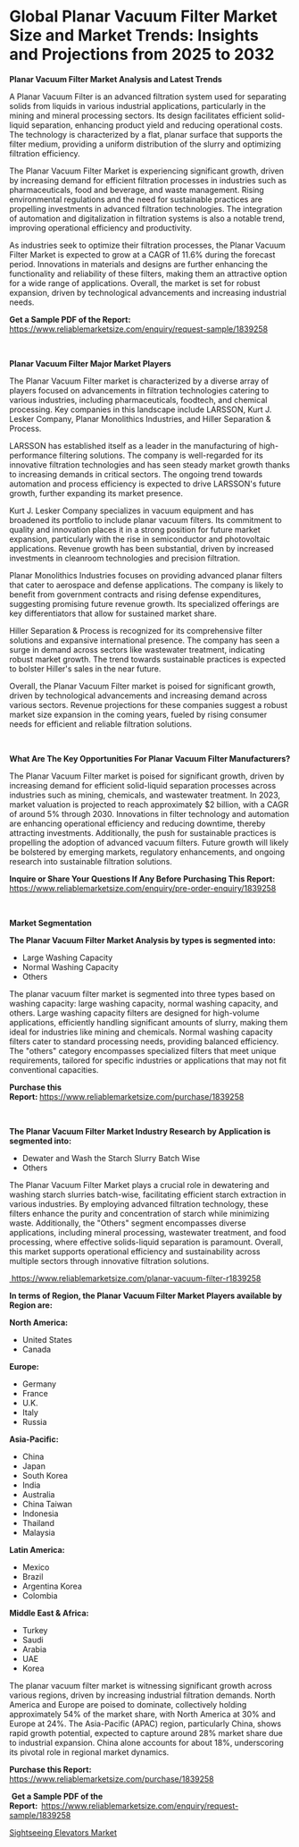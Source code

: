 <p><h1>Global Planar Vacuum Filter Market Size and Market Trends: Insights and Projections from 2025 to 2032</h1></p><p><strong>Planar Vacuum Filter Market Analysis and Latest Trends</strong></p>
<p><p>A Planar Vacuum Filter is an advanced filtration system used for separating solids from liquids in various industrial applications, particularly in the mining and mineral processing sectors. Its design facilitates efficient solid-liquid separation, enhancing product yield and reducing operational costs. The technology is characterized by a flat, planar surface that supports the filter medium, providing a uniform distribution of the slurry and optimizing filtration efficiency.</p><p>The Planar Vacuum Filter Market is experiencing significant growth, driven by increasing demand for efficient filtration processes in industries such as pharmaceuticals, food and beverage, and waste management. Rising environmental regulations and the need for sustainable practices are propelling investments in advanced filtration technologies. The integration of automation and digitalization in filtration systems is also a notable trend, improving operational efficiency and productivity.</p><p>As industries seek to optimize their filtration processes, the Planar Vacuum Filter Market is expected to grow at a CAGR of 11.6% during the forecast period. Innovations in materials and designs are further enhancing the functionality and reliability of these filters, making them an attractive option for a wide range of applications. Overall, the market is set for robust expansion, driven by technological advancements and increasing industrial needs.</p></p>
<p><strong>Get a Sample PDF of the Report:&nbsp;</strong> <a href="https://www.reliablemarketsize.com/enquiry/request-sample/1839258?utm_campaign=3201&utm_medium=2&utm_source=Github&utm_content=ia&utm_term=12042025&utm_id=planar-vacuum-filter">https://www.reliablemarketsize.com/enquiry/request-sample/1839258</a></p>
<p>&nbsp;</p>
<p><strong>Planar Vacuum Filter Major Market Players</strong></p>
<p><p>The Planar Vacuum Filter market is characterized by a diverse array of players focused on advancements in filtration technologies catering to various industries, including pharmaceuticals, foodtech, and chemical processing. Key companies in this landscape include LARSSON, Kurt J. Lesker Company, Planar Monolithics Industries, and Hiller Separation & Process.</p><p>LARSSON has established itself as a leader in the manufacturing of high-performance filtering solutions. The company is well-regarded for its innovative filtration technologies and has seen steady market growth thanks to increasing demands in critical sectors. The ongoing trend towards automation and process efficiency is expected to drive LARSSON's future growth, further expanding its market presence.</p><p>Kurt J. Lesker Company specializes in vacuum equipment and has broadened its portfolio to include planar vacuum filters. Its commitment to quality and innovation places it in a strong position for future market expansion, particularly with the rise in semiconductor and photovoltaic applications. Revenue growth has been substantial, driven by increased investments in cleanroom technologies and precision filtration.</p><p>Planar Monolithics Industries focuses on providing advanced planar filters that cater to aerospace and defense applications. The company is likely to benefit from government contracts and rising defense expenditures, suggesting promising future revenue growth. Its specialized offerings are key differentiators that allow for sustained market share.</p><p>Hiller Separation & Process is recognized for its comprehensive filter solutions and expansive international presence. The company has seen a surge in demand across sectors like wastewater treatment, indicating robust market growth. The trend towards sustainable practices is expected to bolster Hiller's sales in the near future.</p><p>Overall, the Planar Vacuum Filter market is poised for significant growth, driven by technological advancements and increasing demand across various sectors. Revenue projections for these companies suggest a robust market size expansion in the coming years, fueled by rising consumer needs for efficient and reliable filtration solutions.</p></p>
<p>&nbsp;</p>
<p><strong>What Are The Key Opportunities For Planar Vacuum Filter Manufacturers?</strong></p>
<p><p>The Planar Vacuum Filter market is poised for significant growth, driven by increasing demand for efficient solid-liquid separation processes across industries such as mining, chemicals, and wastewater treatment. In 2023, market valuation is projected to reach approximately $2 billion, with a CAGR of around 5% through 2030. Innovations in filter technology and automation are enhancing operational efficiency and reducing downtime, thereby attracting investments. Additionally, the push for sustainable practices is propelling the adoption of advanced vacuum filters. Future growth will likely be bolstered by emerging markets, regulatory enhancements, and ongoing research into sustainable filtration solutions.</p></p>
<p><strong>Inquire or Share Your Questions If Any Before Purchasing This Report:</strong> <a href="https://www.reliablemarketsize.com/enquiry/pre-order-enquiry/1839258?utm_campaign=3201&utm_medium=2&utm_source=Github&utm_content=ia&utm_term=12042025&utm_id=planar-vacuum-filter">https://www.reliablemarketsize.com/enquiry/pre-order-enquiry/1839258</a></p>
<p>&nbsp;</p>
<p><strong>Market Segmentation</strong></p>
<p><strong>The Planar Vacuum Filter Market Analysis by types is segmented into:</strong></p>
<p><ul><li>Large Washing Capacity</li><li>Normal Washing Capacity</li><li>Others</li></ul></p>
<p><p>The planar vacuum filter market is segmented into three types based on washing capacity: large washing capacity, normal washing capacity, and others. Large washing capacity filters are designed for high-volume applications, efficiently handling significant amounts of slurry, making them ideal for industries like mining and chemicals. Normal washing capacity filters cater to standard processing needs, providing balanced efficiency. The "others" category encompasses specialized filters that meet unique requirements, tailored for specific industries or applications that may not fit conventional capacities.</p></p>
<p><strong>Purchase this Report:&nbsp;</strong><a href="https://www.reliablemarketsize.com/purchase/1839258?utm_campaign=3201&utm_medium=2&utm_source=Github&utm_content=ia&utm_term=12042025&utm_id=planar-vacuum-filter">https://www.reliablemarketsize.com/purchase/1839258</a></p>
<p>&nbsp;</p>
<p><strong>The Planar Vacuum Filter Market Industry Research by Application is segmented into:</strong></p>
<p><ul><li>Dewater and Wash the Starch Slurry Batch Wise</li><li>Others</li></ul></p>
<p><p>The Planar Vacuum Filter Market plays a crucial role in dewatering and washing starch slurries batch-wise, facilitating efficient starch extraction in various industries. By employing advanced filtration technology, these filters enhance the purity and concentration of starch while minimizing waste. Additionally, the "Others" segment encompasses diverse applications, including mineral processing, wastewater treatment, and food processing, where effective solids-liquid separation is paramount. Overall, this market supports operational efficiency and sustainability across multiple sectors through innovative filtration solutions.</p></p>
<p><a href="https://www.reliablemarketsize.com/planar-vacuum-filter-r1839258?utm_campaign=3201&utm_medium=2&utm_source=Github&utm_content=ia&utm_term=12042025&utm_id=planar-vacuum-filter">&nbsp;https://www.reliablemarketsize.com/planar-vacuum-filter-r1839258</a></p>
<p><strong>In terms of Region, the Planar Vacuum Filter Market Players available by Region are:</strong></p>
<p>
    <p> <strong> North America: </strong>
        <ul>
            <li>United States</li>
            <li>Canada</li>
        </ul>
        </p> 
    <p> <strong> Europe: </strong>
        <ul>
            <li>Germany</li>
            <li>France</li>
            <li>U.K.</li>
            <li>Italy</li>
            <li>Russia</li>
        </ul>
        </p> 
    <p> <strong> Asia-Pacific: </strong>
        <ul>
            <li>China</li>
            <li>Japan</li>
            <li>South Korea</li>
            <li>India</li>
            <li>Australia</li>
            <li>China Taiwan</li>
            <li>Indonesia</li>
            <li>Thailand</li>
            <li>Malaysia</li>
        </ul>
        </p> 
    <p> <strong> Latin America: </strong>
        <ul>
            <li>Mexico</li>
            <li>Brazil</li>
            <li>Argentina Korea</li>
            <li>Colombia</li>
        </ul>
        </p> 
    <p> <strong> Middle East & Africa: </strong>
        <ul>
            <li>Turkey</li>
            <li>Saudi</li>
            <li>Arabia</li>
            <li>UAE</li>
            <li>Korea</li>
        </ul>
    </p>
    </p>
<p><p>The planar vacuum filter market is witnessing significant growth across various regions, driven by increasing industrial filtration demands. North America and Europe are poised to dominate, collectively holding approximately 54% of the market share, with North America at 30% and Europe at 24%. The Asia-Pacific (APAC) region, particularly China, shows rapid growth potential, expected to capture around 28% market share due to industrial expansion. China alone accounts for about 18%, underscoring its pivotal role in regional market dynamics.</p></p>
<p><strong>Purchase this Report: </strong><a href="https://www.reliablemarketsize.com/purchase/1839258?utm_campaign=3201&utm_medium=2&utm_source=Github&utm_content=ia&utm_term=12042025&utm_id=planar-vacuum-filter">https://www.reliablemarketsize.com/purchase/1839258</a></p>
<p>&nbsp;<strong>Get a Sample PDF of the Report:&nbsp;&nbsp;</strong><a href="https://www.reliablemarketsize.com/enquiry/request-sample/1839258?utm_campaign=3201&utm_medium=2&utm_source=Github&utm_content=ia&utm_term=12042025&utm_id=planar-vacuum-filter">https://www.reliablemarketsize.com/enquiry/request-sample/1839258</a></p>
<p><strong></strong></p>
<p><p><a href="https://github.com/ilanarohalgh/Market-Research-Report-List-1/blob/main/sightseeing-elevators-market.md?utm_campaign=3201&utm_medium=2&utm_source=Github&utm_content=ia&utm_term=12042025&utm_id=planar-vacuum-filter">Sightseeing Elevators Market</a></p></p>